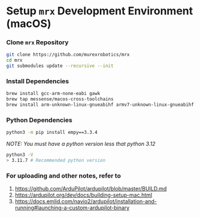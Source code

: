 # Setup `mrx` Development Environment (macOS)

### Clone `mrx` Repository

```sh
git clone https://github.com/murexrobotics/mrx
cd mrx
git submodules update --recursive --init
```

### Install Dependencies

```sh
brew install gcc-arm-none-eabi gawk
brew tap messense/macos-cross-toolchains
brew install arm-unknown-linux-gnueabihf armv7-unknown-linux-gnueabihf
```

### Python Dependencies

```sh
python3 -m pip install empy==3.3.4
```

*NOTE: You must have a python version less that python 3.12*

```sh
python3 -V
> 3.11.7 # Recommended python version
```

### For uploading and other notes, refer to

   1. <https://github.com/ArduPilot/ardupilot/blob/master/BUILD.md>
   2. <https://ardupilot.org/dev/docs/building-setup-mac.html>
   3. <https://docs.emlid.com/navio2/ardupilot/installation-and-running#launching-a-custom-ardupilot-binary>
